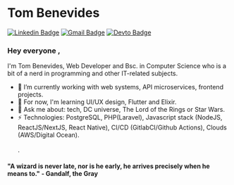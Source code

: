 # Tom Benevides
[![Linkedin Badge](https://img.shields.io/badge/-tomfbenevides-blue?style=flat-square&logo=Linkedin&logoColor=white&link=https://www.linkedin.com/in/tomfbenevides/?locale=en_US)](https://www.linkedin.com/in/tomfbenevides/?locale=en_US)
[![Gmail Badge](https://img.shields.io/badge/-eltonfelixbenevides@gmail.com-c14438?style=flat-square&logo=Gmail&logoColor=white&link=mailto:eltonfelixbenevides@gmail.com)](mailto:eltonfelixbenevides@gmail.com)
[![Devto Badge](https://img.shields.io/badge/-tombenevides-black?style=flat-square&logo=Dev.to&logoColor=white&link=https://dev.to/tombenevides)](https://dev.to/tombenevides)

### Hey everyone , 
I'm Tom Benevides, Web Developer and Bsc. in Computer Science who is a bit of a nerd in programming and other IT-related subjects.

- 🔭 I’m currently working with web systems, API microservices, frontend projects.
- 🌱 For now, I'm learning UI/UX design, Flutter and Elixir. 
- 💬 Ask me about: tech, DC universe, The Lord of the Rings or Star Wars.
-  ⚡ Technologies: PostgreSQL, PHP(Laravel), Javascript stack (NodeJS, ReactJS/NextJS, React Native), CI/CD (GitlabCI/Github Actions), Clouds (AWS/Digital Ocean). 
\
\
\.

#### "A wizard is never late, nor is he early, he arrives precisely when he means to." - Gandalf, the Gray 
